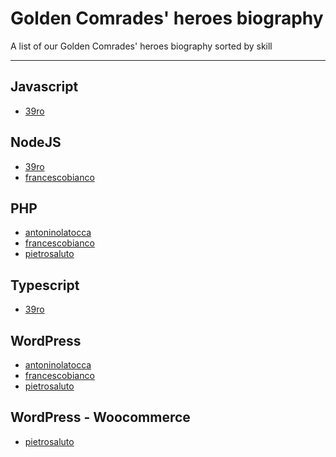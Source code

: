 # Golden Comrades' heroes biography</h1>
A list of our Golden Comrades' heroes biography sorted by skill 
<hr>

## Javascript
 - [39ro](heroes/39ro.md)
 
## NodeJS
 - [39ro](heroes/39ro.md)
 - [francescobianco](heroes/francescobianco.md)
 
## PHP
 - [antoninolatocca](heroes/antoninolatocca.md)
 - [francescobianco](heroes/francescobianco.md)
 - [pietrosaluto](heroes/pietrosaluto.md)
  
## Typescript
 - [39ro](heroes/39ro.md)
 
## WordPress
 - [antoninolatocca](heroes/antoninolatocca.md)
 - [francescobianco](heroes/francescobianco.md)
 - [pietrosaluto](heroes/pietrosaluto.md) 
 
 ## WordPress - Woocommerce
 - [pietrosaluto](heroes/pietrosaluto.md) 
